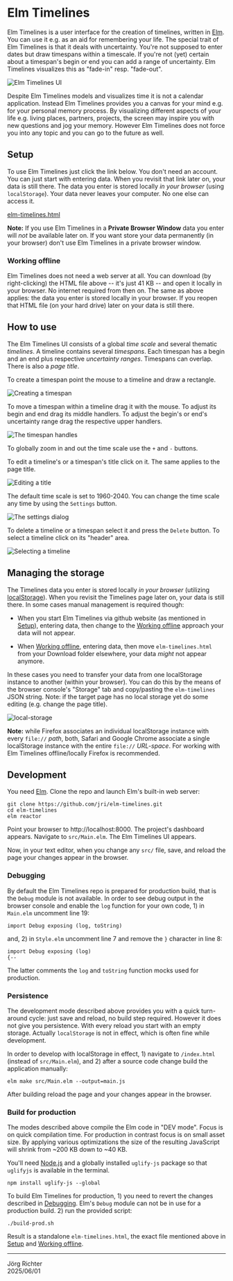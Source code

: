 # Elm Timelines

Elm Timelines is a user interface for the creation of timelines, written in [Elm](https://elm-lang.org). You can use it e.g. as an aid for remembering your life. The special trait of Elm Timelines is that it deals with uncertainty. You're not supposed to enter dates but draw timespans within a timescale. If you're not (yet) certain about a timespan's begin or end you can add a range of uncertainty. Elm Timelines visualizes this as "fade-in" resp. "fade-out".

![Elm Timelines UI](doc/elm-timelines.png)

Despite Elm Timelines models and visualizes time it is not a calendar application. Instead Elm Timelines provides you a canvas for your mind e.g. for your personal memory process. By visualizing different aspects of your life e.g. living places, partners, projects, the screen may inspire you with new questions and jog your memory. However Elm Timelines does not force you into any topic and you can go to the future as well.

## Setup

To use Elm Timelines just click the link below. You don't need an account. You can just start with entering data. When you revisit that link later on, your data is still there. The data you enter is stored locally *in your browser* (using `localStorage`). Your data never leaves your computer. No one else can access it.

[elm-timelines.html](https://jri.github.io/elm-timelines/elm-timelines.html)

**Note:** If you use Elm Timelines in a **Private Browser Window** data you enter will *not* be available later on. If you want store your data permanently (in your browser) don't use Elm Timelines in a private browser window.

### Working offline

Elm Timelines does not need a web server at all. You can download (by right-clicking) the HTML file above -- it's just 41 KB -- and open it locally in your browser. No internet required from then on. The same as above applies: the data you enter is stored locally in your browser. If you reopen that HTML file (on your hard drive) later on your data is still there.

## How to use

The Elm Timelines UI consists of a global *time scale* and several thematic *timelines*. A timeline contains several *timespans*. Each timespan has a begin and an end plus respective *uncertainty ranges*. Timespans can overlap. There is also a *page title*.

To create a timespan point the mouse to a timeline and draw a rectangle.

![Creating a timespan](doc/create-timespan.png)

To move a timespan within a timeline drag it with the mouse. To adjust its begin and end drag its middle handlers. To adjust the begin's or end's uncertainty range drag the respective upper handlers.

![The timespan handles](doc/timespan-handles.png)

To globally zoom in and out the time scale use the `+` and `-` buttons.

To edit a timeline's or a timespan's title click on it. The same applies to the page title.

![Editing a title](doc/edit-title.png)

The default time scale is set to 1960-2040. You can change the time scale any time by using the `Settings` button.

![The settings dialog](doc/settings-dialog.png)

To delete a timeline or a timespan select it and press the `Delete` button. To select a timeline click on its "header" area.

![Selecting a timeline](doc/select-timeline.png)

## Managing the storage

The Timelines data you enter is stored locally *in your browser* (utilizing [localStorage](https://developer.mozilla.org/en-US/docs/Web/API/Web_Storage_API/Using_the_Web_Storage_API)).
When you revisit the Timelines page later on, your data is still there. In some cases manual management is required though:

- When you start Elm Timelines via github website (as mentioned in [Setup](#setup)), entering data, then change to the [Working offline](#working-offline) approach your data will not appear.

- When [Working offline](#working-offline), entering data, then move `elm-timelines.html` from your Download folder elsewhere, your data *might* not appear anymore.

In these cases you need to transfer your data from one localStorage instance to another (within your browser). You can do this by the means of the browser console's "Storage" tab and copy/pasting the `elm-timelines` JSON string. Note: if the target page has no local storage yet do some editing (e.g. change the page title).

![local-storage](doc/local-storage.png)

**Note:** while Firefox associates an individual localStorage instance with every `file://` *path*, both, Safari and Google Chrome associate a single localStorage instance with the entire `file://` *URL-space*. For working with Elm Timelines offline/locally Firefox is recommended.

## Development

You need [Elm](https://elm-lang.org). Clone the repo and launch Elm's built-in web server:
```
git clone https://github.com/jri/elm-timelines.git
cd elm-timelines
elm reactor
```
Point your browser to http://localhost:8000. The project's dashboard appears. Navigate to `src/Main.elm`. The Elm Timelines UI appears.

Now, in your text editor, when you change any `src/` file, save, and reload the page your changes appear in the browser.

### Debugging

By default the Elm Timelines repo is prepared for production build, that is the `Debug` module is not available. In order to see debug output in the browser console and enable the `log` function for your own code, 1) in `Main.elm` uncomment line 19:
```
import Debug exposing (log, toString)
```
and, 2) in `Style.elm` uncomment line 7 and remove the `}` character in line 8:
```
import Debug exposing (log)
{--
```
The latter comments the `log` and `toString` function mocks used for production.

### Persistence

The development mode described above provides you with a quick turn-around cycle: just save and reload, no build step required. However it does not give you persistence. With every reload you start with an empty storage. Actually `localStorage` is not in effect, which is often fine while development.

In order to develop with localStorage in effect, 1) navigate to `/index.html` (instead of `src/Main.elm`), and 2) after a source code change build the application manually:
```
elm make src/Main.elm --output=main.js
```
After building reload the page and your changes appear in the browser.

### Build for production

The modes described above compile the Elm code in "DEV mode". Focus is on quick compilation time. For production in contrast focus is on small asset size. By applying various optimizations the size of the resulting JavaScript will shrink from ~200 KB down to ~40 KB.

You'll need [Node.js](https://nodejs.org) and a globally installed `uglify-js` package so that `uglifyjs` is available in the terminal.
```
npm install uglify-js --global
```
To build Elm Timelines for production, 1) you need to revert the changes described in [Debugging](#debugging). Elm's `Debug` module can not be in use for a production build. 2) run the provided script:
```
./build-prod.sh
```
Result is a standalone `elm-timelines.html`, the exact file mentioned above in [Setup](#setup) and [Working offline](#working-offline).

---
Jörg Richter  
2025/06/01
